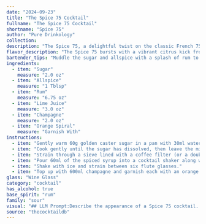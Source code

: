 ```yaml
---
date: "2024-09-23"
title: "The Spice 75 Cocktail"
fullname: "The Spice 75 Cocktail"
shortname: "Spice 75"
author: "Pure Drinkology"
collection:
description: "The Spice 75, a delightful twist on the classic French 75, belongs to the **Champagne Cocktail** family. Its origins likely stem from the Caribbean, where rum and spice combinations were popular, offering a unique twist on the French 75's sophisticated elegance. "
flavor_description: "The Spice 75 bursts with a vibrant citrus kick from the lime juice, balanced by the sweetness of sugar. Warm, aromatic notes of allspice infuse the rum, creating a complex and intriguing base. Champagne adds a bright effervescence and a hint of dryness, while the orange spiral lends a touch of citrusy elegance. The result is a sophisticated and refreshing cocktail, with a playful twist of spice. "
bartender_tips: "Muddle the sugar and allspice with a splash of rum to extract the most flavor.  Don't over-muddle, just until the sugar dissolves and the spices release their aroma.  Use fresh lime juice for a brighter taste.  Top with chilled champagne and garnish with a vibrant orange spiral for visual appeal.  This creates a balanced cocktail with a spicy kick. "
ingredients:
  - item: "Sugar"
    measure: "2.0 oz"
  - item: "Allspice"
    measure: "1 Tblsp"
  - item: "Rum"
    measure: "6.75 oz"
  - item: "Lime Juice"
    measure: "3.0 oz"
  - item: "Champagne"
    measure: "2.0 oz"
  - item: "Orange Spiral"
    measure: "Garnish With"
instructions:
  - item: "Gently warm 60g golden caster sugar in a pan with 30ml water and 1 tbsp allspice."
  - item: "Cook gently until the sugar has dissolved, then leave the mixture to cool."
  - item: "Strain through a sieve lined with a coffee filter (or a double layer of kitchen paper)."
  - item: "Pour 60ml of the spiced syrup into a cocktail shaker along with 200ml rum and 90ml lime juice."
  - item: "Shake with ice and strain between six flute glasses."
  - item: "Top up with 600ml champagne and garnish each with an orange twist."
glass: "Wine Glass"
category: "cocktail"
has_alcohol: true
base_spirit: "rum"
family: "sour"
visual: "## LLM Prompt:Describe the appearance of a Spice 75 cocktail. Consider the following ingredients and their visual attributes:* **Sugar:** Dissolved, clear. * **Allspice:**  Ground, likely contributing to a warm brown hue.* **Rum:**  Golden amber color, potentially adding some depth and richness. * **Lime Juice:**  Pale green, adding a refreshing brightness.* **Champagne:**  Sparkling and bubbly, with a light yellow color.* **Orange Spiral:**  A vibrant orange peel, curled and delicately placed on the rim of the glass. **Focus on:*** The overall color and clarity of the drink.* The presence of any bubbles or fizziness.* The texture and appearance of the orange spiral garnish.* How the ingredients interact visually to create a harmonious presentation. **Example response:**The Spice 75 is a vibrant spectacle. The champagne's effervescence dances with a light golden hue, subtly warmed by the rum's amber tint. A hint of pale green from the lime juice adds a refreshing touch. The orange spiral, a bold burst of color, curls gracefully around the glass rim, promising both olfactory and visual delight. The drink's overall appearance is one of elegant simplicity, radiating a warmth and vibrancy that invites a celebratory sip. "
source: "thecocktaildb"
---
```



